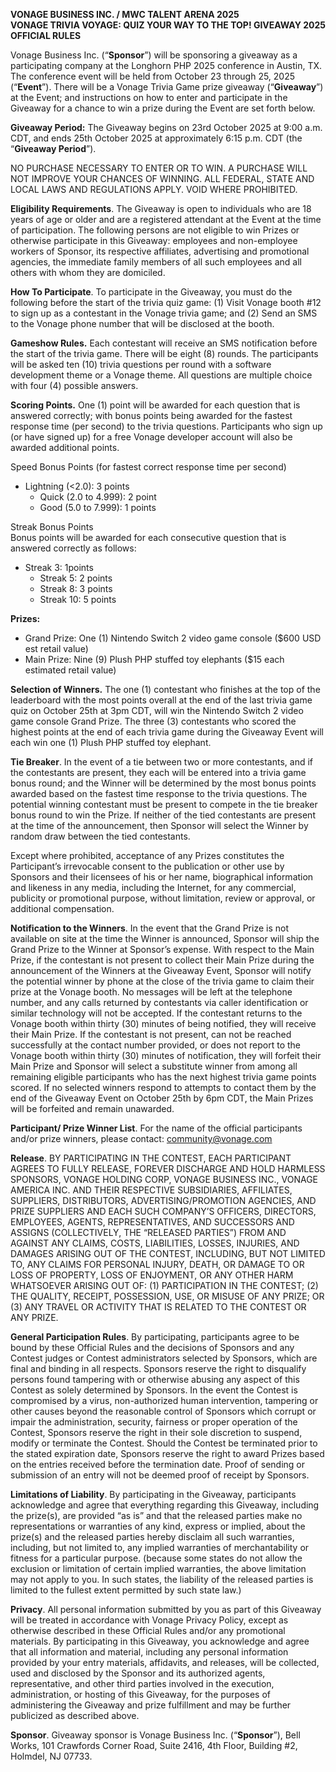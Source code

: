**VONAGE BUSINESS INC. / MWC TALENT ARENA 2025**   
**VONAGE TRIVIA VOYAGE: QUIZ YOUR WAY TO THE TOP\! GIVEAWAY 2025**   
**OFFICIAL RULES** 

Vonage Business Inc. (“**Sponsor**”) will be sponsoring a giveaway as a participating company at the Longhorn PHP 2025 conference in Austin, TX. The conference event will be held from October 23 through 25, 2025 (“**Event**”). There will be a Vonage Trivia Game prize giveaway (“**Giveaway**”) at the Event; and instructions on how to enter and participate in the Giveaway for a chance to win a prize during the Event are set forth below. 

**Giveaway Period:** The Giveaway begins on 23rd October 2025 at 9:00 a.m. CDT, and ends 25th October 2025 at approximately 6:15 p.m. CDT (the “**Giveaway Period**”). 

NO PURCHASE NECESSARY TO ENTER OR TO WIN. A PURCHASE WILL NOT IMPROVE YOUR CHANCES OF WINNING. ALL FEDERAL, STATE AND LOCAL LAWS AND REGULATIONS APPLY. VOID WHERE PROHIBITED. 

**Eligibility Requirements**. The Giveaway is open to individuals who are 18 years of age or older and are a registered attendant at the Event at the time of participation. The following persons are not eligible to win Prizes or otherwise participate in this Giveaway: employees and non-employee workers of Sponsor, its respective affiliates, advertising and promotional agencies, the immediate family members of all such employees and all others with whom they are domiciled. 

**How To Participate**. To participate in the Giveaway, you must do the following before the start of the trivia quiz game: (1) Visit Vonage booth \#12 to sign up as a contestant in the Vonage trivia game; and (2) Send an SMS to the Vonage phone number that will be disclosed at the booth.

**Gameshow Rules.** Each contestant will receive an SMS notification before the start of the trivia game. There will be eight (8) rounds. The participants will be asked ten (10) trivia questions per round with a software development theme or a Vonage theme. All questions are multiple choice with four (4) possible answers. 

**Scoring Points.** One (1) point will be awarded for each question that is answered correctly; with bonus points being awarded for the fastest response time (per second) to the trivia questions. Participants who sign up (or have signed up) for a free Vonage developer account will also be awarded additional points.

Speed Bonus Points (for fastest correct response time per second) 

* Lightning (\<2.0): 3 points  
  * Quick (2.0 to 4.999): 2 point  
  * Good (5.0 to 7.999): 1 points

Streak Bonus Points  
Bonus points will be awarded for each consecutive question that is answered correctly as follows:

* Streak 3: 1points  
  * Streak 5: 2 points  
  * Streak 8: 3 points  
  * Streak 10: 5 points  
    

**Prizes:** 

* Grand Prize: One (1) Nintendo Switch 2 video game console ($600 USD est retail value)  
* Main Prize: Nine (9) Plush PHP stuffed toy elephants ($15 each estimated retail value)

**Selection of Winners.** The one (1) contestant who finishes at the top of the leaderboard with the most points overall at the end of the last trivia game quiz on October 25th at 3pm CDT, will win the Nintendo Switch 2 video game console Grand Prize.  The three (3) contestants who scored the highest points at the end of each trivia game during the Giveaway Event will each win one (1) Plush PHP stuffed toy elephant.

**Tie Breaker**. In the event of a tie between two or more contestants, and if the contestants are present, they each will be entered into a trivia game bonus round; and the Winner will be determined by the most bonus points awarded based on the fastest time response to the trivia questions. The potential winning contestant must be present to compete in the tie breaker bonus round to win the Prize. If neither of the tied contestants are present at the time of the announcement, then Sponsor will select the Winner by random draw between the tied contestants.

Except where prohibited, acceptance of any Prizes constitutes the Participant’s irrevocable consent to the publication or other use by Sponsors and their licensees of his or her name, biographical information and likeness in any media, including the Internet, for any commercial, publicity or promotional purpose, without limitation, review or approval, or additional compensation.

**Notification to the Winners**.  In the event that the Grand Prize is not available on site at the time the Winner is announced, Sponsor will ship the Grand Prize to the Winner at Sponsor’s expense. With respect to the Main Prize, if the contestant is not present to collect their Main Prize during the announcement of the Winners at the Giveaway Event, Sponsor will notify the potential winner by phone at the close of the trivia game to claim their prize at the Vonage booth. No messages will be left at the telephone number, and any calls returned by contestants via caller identification or similar technology will not be accepted. If the contestant returns to the Vonage booth within thirty (30) minutes of being notified, they will receive their Main Prize. If the contestant is not present, can not be reached successfully at the contact number provided, or does not report to the Vonage booth within thirty (30) minutes of notification, they will forfeit their Main Prize and Sponsor will select a substitute winner from among all remaining eligible participants who has the next highest trivia game points scored. If no selected winners respond to attempts to contact them by the end of the Giveaway Event  on October 25th by 6pm CDT, the Main Prizes will be forfeited and remain unawarded. 

**Participant/ Prize Winner List**.  For the name of the official participants and/or prize winners, please contact: community@vonage.com

**Release**. BY PARTICIPATING IN THE CONTEST, EACH PARTICIPANT AGREES TO FULLY RELEASE, FOREVER DISCHARGE AND HOLD HARMLESS SPONSORS, VONAGE HOLDING CORP, VONAGE BUSINESS INC., VONAGE AMERICA INC. AND THEIR RESPECTIVE SUBSIDIARIES, AFFILIATES, SUPPLIERS, DISTRIBUTORS, ADVERTISING/PROMOTION AGENCIES, AND PRIZE SUPPLIERS AND EACH SUCH COMPANY’S OFFICERS, DIRECTORS, EMPLOYEES, AGENTS, REPRESENTATIVES, AND SUCCESSORS AND ASSIGNS (COLLECTIVELY, THE “RELEASED PARTIES”) FROM AND AGAINST ANY CLAIMS, COSTS, LIABILITIES, LOSSES, INJURIES, AND DAMAGES ARISING OUT OF THE CONTEST, INCLUDING, BUT NOT LIMITED TO, ANY CLAIMS FOR PERSONAL INJURY, DEATH, OR DAMAGE TO OR LOSS OF PROPERTY, LOSS OF ENJOYMENT, OR ANY OTHER HARM WHATSOEVER ARISING OUT OF: (1) PARTICIPATION IN THE CONTEST; (2) THE QUALITY, RECEIPT, POSSESSION, USE, OR MISUSE OF ANY PRIZE; OR (3) ANY TRAVEL OR ACTIVITY THAT IS RELATED TO THE CONTEST OR ANY PRIZE. 

**General Participation Rules**. By participating, participants agree to be bound by these Official Rules and the decisions of Sponsors and any Contest judges or Contest administrators selected by Sponsors, which are final and binding in all respects. Sponsors reserve the right to disqualify persons found tampering with or otherwise abusing any aspect of this Contest as solely determined by Sponsors. In the event the Contest is compromised by a virus, non-authorized human intervention, tampering or other causes beyond the reasonable control of Sponsors which corrupt or impair the administration, security, fairness or proper operation of the Contest, Sponsors reserve the right in their sole discretion to suspend, modify or terminate the Contest. Should the Contest be terminated prior to the stated expiration date, Sponsors reserve the right to award Prizes based on the entries received before the termination date. Proof of sending or submission of an entry will not be deemed proof of receipt by Sponsors. 

**Limitations of Liability**. By participating in the Giveaway, participants acknowledge and agree that everything regarding this Giveaway, including the prize(s), are provided “as is” and that the released parties make no representations or warranties of any kind, express or implied, about the prize(s) and the released parties hereby disclaim all such warranties, including, but not limited to, any implied warranties of merchantability or fitness for a particular purpose. (because some states do not allow the exclusion or limitation of certain implied warranties, the above limitation may not apply to you. In such states, the liability of the released parties is limited to the fullest extent permitted by such state law.) 

**Privacy**. All personal information submitted by you as part of this Giveaway will be treated in accordance with Vonage Privacy Policy, except as otherwise described in these Official Rules and/or any promotional materials. By participating in this Giveaway, you acknowledge and agree that all information and material, including any personal information provided by your entry materials, affidavits, and releases, will be collected, used and disclosed by the Sponsor and its authorized agents, representative, and other third parties involved in the execution, administration, or hosting of this Giveaway, for the purposes of administering the Giveaway and prize fulfillment and may be further publicized as described above. 

**Sponsor**. Giveaway sponsor is Vonage Business Inc. (“**Sponsor**”), Bell Works, 101 Crawfords Corner Road, Suite 2416, 4th Floor, Building \#2, Holmdel, NJ 07733\.